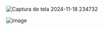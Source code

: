 ![Captura de tela 2024-11-18 234732](https://github.com/user-attachments/assets/9792c9e3-ec24-4e22-bd2a-8acc52f8c5a3)

![image](https://github.com/user-attachments/assets/50ad0fc2-20ba-4cb5-ad93-9516924a9cc7)


